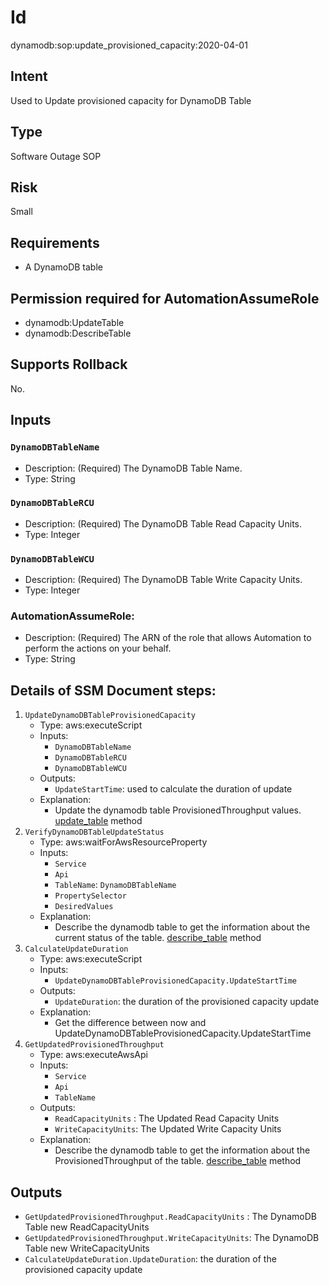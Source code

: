 # Id

dynamodb:sop:update_provisioned_capacity:2020-04-01

## Intent

Used to Update provisioned capacity for DynamoDB Table

## Type

Software Outage SOP

## Risk

Small

## Requirements

* A DynamoDB table

## Permission required for AutomationAssumeRole

* dynamodb:UpdateTable
* dynamodb:DescribeTable

## Supports Rollback

No.

## Inputs

### `DynamoDBTableName`

* Description: (Required) The DynamoDB Table Name.
* Type: String

### `DynamoDBTableRCU`

* Description: (Required) The DynamoDB Table Read Capacity Units.
* Type: Integer

### `DynamoDBTableWCU`

* Description: (Required) The DynamoDB Table Write Capacity Units.
* Type: Integer

### AutomationAssumeRole:

* Description: (Required) The ARN of the role that allows Automation to perform the actions on your behalf.
* Type: String

## Details of SSM Document steps:

1. `UpdateDynamoDBTableProvisionedCapacity`
    * Type: aws:executeScript
    * Inputs:
        * `DynamoDBTableName`
        * `DynamoDBTableRCU`
        * `DynamoDBTableWCU`
    * Outputs:
        * `UpdateStartTime`: used to calculate the duration of update
    * Explanation:
        * Update the dynamodb table ProvisionedThroughput values.  [update_table](https://docs.aws.amazon.com/amazondynamodb/latest/APIReference/API_UpdateTable.html) method
1. `VerifyDynamoDBTableUpdateStatus`
    * Type: aws:waitForAwsResourceProperty
    * Inputs:
        * `Service`
        * `Api`
        * `TableName`: `DynamoDBTableName`
        * `PropertySelector`
        * `DesiredValues`
    * Explanation:
        * Describe the dynamodb table to get the information about the current status of the
          table. [describe_table](https://docs.aws.amazon.com/amazondynamodb/latest/APIReference/API_DescribeTable.html) method
1. `CalculateUpdateDuration`
    * Type: aws:executeScript
    * Inputs:
        * `UpdateDynamoDBTableProvisionedCapacity.UpdateStartTime`
    * Outputs:
        * `UpdateDuration`: the duration of the provisioned capacity update
    * Explanation:
        * Get the difference between now and UpdateDynamoDBTableProvisionedCapacity.UpdateStartTime
1. `GetUpdatedProvisionedThroughput`
    * Type: aws:executeAwsApi
    * Inputs:
        * `Service`
        * `Api`
        * `TableName`
    * Outputs:
        * `ReadCapacityUnits` : The Updated Read Capacity Units
        * `WriteCapacityUnits`: The Updated Write Capacity Units
    * Explanation:
        * Describe the dynamodb table to get the information about the ProvisionedThroughput of the
          table.  [describe_table](https://docs.aws.amazon.com/amazondynamodb/latest/APIReference/API_DescribeTable.html) method

## Outputs

* `GetUpdatedProvisionedThroughput.ReadCapacityUnits` : The DynamoDB Table new ReadCapacityUnits
* `GetUpdatedProvisionedThroughput.WriteCapacityUnits`: The DynamoDB Table new WriteCapacityUnits
* `CalculateUpdateDuration.UpdateDuration`: the duration of the provisioned capacity update
 

